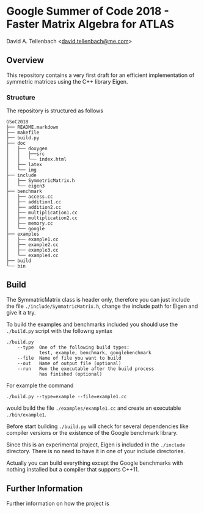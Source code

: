 # Google Summer of Code 2018 - Faster Matrix Algebra for ATLAS #

David A. Tellenbach <<david.tellenbach@me.com>>
## Overview ##

This repository contains a very first draft for an efficient implementation of symmetric matrices using the C++ library Eigen.

### Structure ###

The repository is structured as follows

    GSoC2018
    ├── README.markdown             
    ├── makefile 
    ├── build.py                  
    ├── doc                        
    │   ├── doxygen
    │   │   ├──src
    │   │   └── index.html
    │   ├── latex             
    │   └── img
    ├── include
    │   ├── SymmetricMatrix.h
    │   └── eigen3
    ├── benchmark
    │   ├── access.cc
    │   ├── addition1.cc
    │   ├── addition2.cc
    │   ├── multiplication1.cc
    │   ├── multiplication2.cc
    │   ├── memory.cc
    │   └── google
    ├── examples
    │   ├── example1.cc
    │   ├── example2.cc
    │   ├── example3.cc
    │   └── example4.cc
    ├── build
    └── bin

## Build ##

The SymmatricMatrix class is header only, therefore you can just include the file ``./include/SymmatricMatrix.h``, change the include path for Eigen and give it a try.

To build the examples and benchmarks included you should use the ``./build.py`` script with the followng syntax

    ./build.py 
        --type  One of the following build types:
                test, example, benchmark, googlebenchmark
        --file  Name of file you want to build
        --out   Name of output file (optional)
        --run   Run the executable after the build process
                has finished (optional)

For example the command

    ./build.py --type=example --file=example1.cc

would build the file ``./examples/example1.cc`` and create an executable ``./bin/example1``.

Before start building ``./build.py`` will check for several dependencies like compiler versions or the existence of the Google benchmark library.

Since this is an experimental project, Eigen is included in the ``./include`` directory. There is no need to have it in one of your include directories. 

Actually you can build everything except the Google benchmarks with nothing installed but a compiler that supports C++11.

## Further Information ##

Further information on how the project is 



